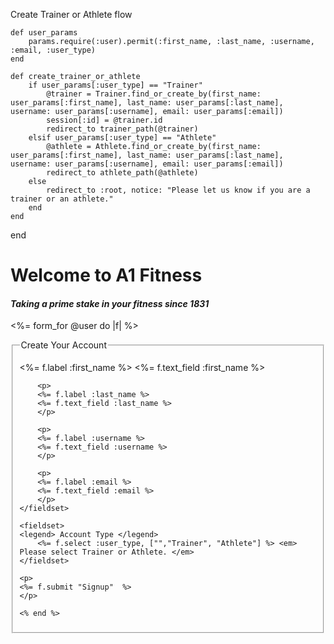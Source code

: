 

  
  
  
  
  
  
  
  
  
  
  
  
  
  
  
  
  
  
  
  
  
  
  
  
  
  
  
  
  
  
  
  
  
  
  
  
  
  
  
  Create Trainer or Athlete flow
  
    def user_params
        params.require(:user).permit(:first_name, :last_name, :username, :email, :user_type)
    end

    def create_trainer_or_athlete
        if user_params[:user_type] == "Trainer"
            @trainer = Trainer.find_or_create_by(first_name: user_params[:first_name], last_name: user_params[:last_name], username: user_params[:username], email: user_params[:email])
            session[:id] = @trainer.id
            redirect_to trainer_path(@trainer)
        elsif user_params[:user_type] == "Athlete"
            @athlete = Athlete.find_or_create_by(first_name: user_params[:first_name], last_name: user_params[:last_name], username: user_params[:username], email: user_params[:email])
            redirect_to athlete_path(@athlete)
        else
            redirect_to :root, notice: "Please let us know if you are a trainer or an athlete."
        end
    end
end


<h1> Welcome to A1 Fitness  </h1>
<em><h4> Taking a prime stake in your fitness since 1831 </h3></em>

<%= form_for @user do |f| %> 
    <fieldset>
    <legend> Create Your Account </legend>
        <p>
        <%= f.label :first_name %> 
        <%= f.text_field :first_name %> 
        </p>

        <p>
        <%= f.label :last_name %> 
        <%= f.text_field :last_name %>
        </p>

        <p>
        <%= f.label :username %> 
        <%= f.text_field :username %>
        </p>

        <p>
        <%= f.label :email %>
        <%= f.text_field :email %> 
        </p>
    </fieldset>

    <fieldset>
    <legend> Account Type </legend>
        <%= f.select :user_type, ["","Trainer", "Athlete"] %> <em> Please select Trainer or Athlete. </em>
    </fieldset>

    <p>
    <%= f.submit "Signup"  %>
    </p>
    
    <% end %> 